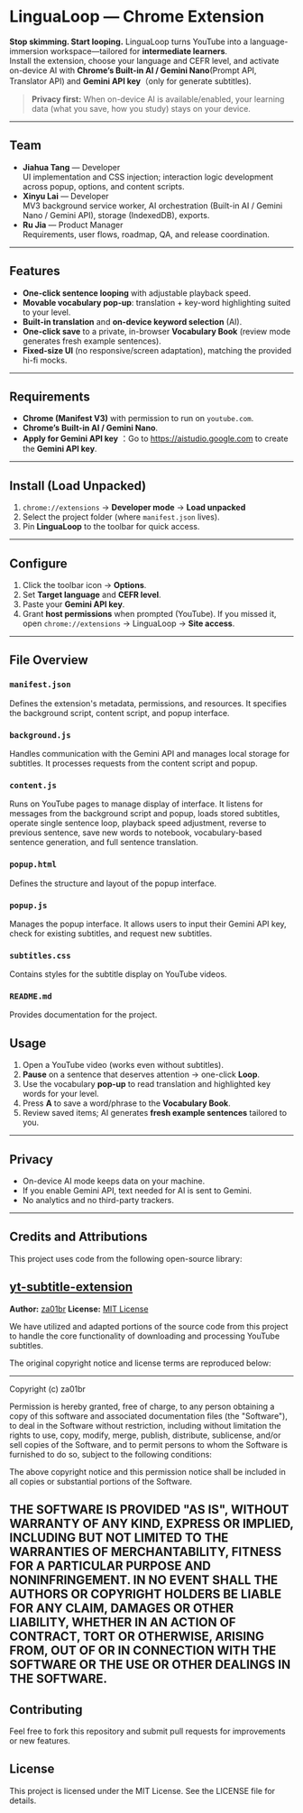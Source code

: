 # LinguaLoop — Chrome Extension 

**Stop skimming. Start looping.** LinguaLoop turns YouTube into a language-immersion workspace—tailored for **intermediate learners**.  
Install the extension, choose your language and CEFR level, and activate on-device AI with **Chrome’s Built-in AI / Gemini Nano**(Prompt API, Translator API) and **Gemini API key**（only for generate subtitles).

> **Privacy first:** When on-device AI is available/enabled, your learning data (what you save, how you study) stays on your device.

---

## Team

- **Jiahua Tang** — Developer  
  UI implementation and CSS injection; interaction logic development across popup, options, and content scripts.
- **Xinyu Lai** — Developer  
  MV3 background service worker, AI orchestration (Built-in AI / Gemini Nano / Gemini API), storage (IndexedDB), exports.
- **Ru Jia** — Product Manager  
  Requirements, user flows, roadmap, QA, and release coordination.

---

## Features

- **One-click sentence looping** with adjustable playback speed.
- **Movable vocabulary pop-up**: translation + key-word highlighting suited to your level.
- **Built-in translation** and **on-device keyword selection** (AI).
- **One-click save** to a private, in-browser **Vocabulary Book** (review mode generates fresh example sentences).
- **Fixed-size UI** (no responsive/screen adaptation), matching the provided hi-fi mocks.

---

## Requirements

- **Chrome (Manifest V3)** with permission to run on `youtube.com`.
- **Chrome’s Built-in AI / Gemini Nano**.
- **Apply for Gemini API key** ：Go to https://aistudio.google.com to create the **Gemini API key**.

---

## Install (Load Unpacked)

1. `chrome://extensions` → **Developer mode** → **Load unpacked**  
2. Select the project folder (where `manifest.json` lives).
3. Pin **LinguaLoop** to the toolbar for quick access.

---

## Configure

1. Click the toolbar icon → **Options**.
2. Set **Target language** and **CEFR level**.
3. Paste your **Gemini API key**.
4. Grant **host permissions** when prompted (YouTube). If you missed it, open `chrome://extensions` → LinguaLoop → **Site access**.

---

## File Overview

### `manifest.json`

Defines the extension's metadata, permissions, and resources. It specifies the background script, content script, and popup interface.

### `background.js`

Handles communication with the Gemini API and manages local storage for subtitles. It processes requests from the content script and popup.

### `content.js`

Runs on YouTube pages to manage display of interface. It listens for messages from the background script and popup, loads stored subtitles, operate single sentence loop, playback speed adjustment, reverse to previous sentence, save new words to notebook, vocabulary-based sentence generation, and full sentence translation.

### `popup.html`

Defines the structure and layout of the popup interface.

### `popup.js`

Manages the popup interface. It allows users to input their Gemini API key, check for existing subtitles, and request new subtitles.

### `subtitles.css`

Contains styles for the subtitle display on YouTube videos.

### `README.md`

Provides documentation for the project.


## Usage

1. Open a YouTube video (works even without subtitles).
2. **Pause** on a sentence that deserves attention → one-click **Loop**.
3. Use the vocabulary **pop-up** to read translation and highlighted key words for your level.
4. Press **A** to save a word/phrase to the **Vocabulary Book**.
5. Review saved items; AI generates **fresh example sentences** tailored to you.

---


## Privacy

- On-device AI mode keeps data on your machine.  
- If you enable Gemini API, text needed for AI is sent to Gemini.  
- No analytics and no third-party trackers.

---

## Credits and Attributions

This project uses code from the following open-source library:

## [yt-subtitle-extension](https://github.com/za01br/yt-subtitle-extension)

**Author:** [za01br](https://github.com/za01br)
**License:** [MIT License](https://github.com/za01br/yt-subtitle-extension/blob/main/LICENSE)

We have utilized and adapted portions of the source code from this project to handle the core functionality of downloading and processing YouTube subtitles.

The original copyright notice and license terms are reproduced below:

---
Copyright (c) <year> za01br

Permission is hereby granted, free of charge, to any person obtaining a copy
of this software and associated documentation files (the "Software"), to deal
in the Software without restriction, including without limitation the rights
to use, copy, modify, merge, publish, distribute, sublicense, and/or sell
copies of the Software, and to permit persons to whom the Software is
furnished to do so, subject to the following conditions:

The above copyright notice and this permission notice shall be included in all
copies or substantial portions of the Software.

THE SOFTWARE IS PROVIDED "AS IS", WITHOUT WARRANTY OF ANY KIND, EXPRESS OR
IMPLIED, INCLUDING BUT NOT LIMITED TO THE WARRANTIES OF MERCHANTABILITY,
FITNESS FOR A PARTICULAR PURPOSE AND NONINFRINGEMENT. IN NO EVENT SHALL THE
AUTHORS OR COPYRIGHT HOLDERS BE LIABLE FOR ANY CLAIM, DAMAGES OR OTHER
LIABILITY, WHETHER IN AN ACTION OF CONTRACT, TORT OR OTHERWISE, ARISING FROM,
OUT OF OR IN CONNECTION WITH THE SOFTWARE OR THE USE OR OTHER DEALINGS IN THE
SOFTWARE.
---

## Contributing

Feel free to fork this repository and submit pull requests for improvements or new features.


## License

This project is licensed under the MIT License. See the LICENSE file for details.
